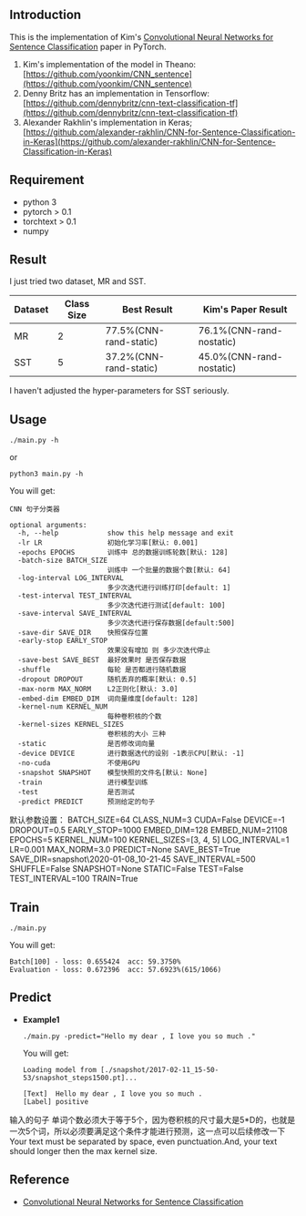 ## Introduction
This is the implementation of Kim's [Convolutional Neural Networks for Sentence Classification](https://arxiv.org/abs/1408.5882) paper in PyTorch.

1. Kim's implementation of the model in Theano:
[https://github.com/yoonkim/CNN_sentence](https://github.com/yoonkim/CNN_sentence)
2. Denny Britz has an implementation in Tensorflow:
[https://github.com/dennybritz/cnn-text-classification-tf](https://github.com/dennybritz/cnn-text-classification-tf)
3. Alexander Rakhlin's implementation in Keras;
[https://github.com/alexander-rakhlin/CNN-for-Sentence-Classification-in-Keras](https://github.com/alexander-rakhlin/CNN-for-Sentence-Classification-in-Keras)

## Requirement
* python 3
* pytorch > 0.1
* torchtext > 0.1
* numpy

## Result
I just tried two dataset, MR and SST.

|Dataset|Class Size|Best Result|Kim's Paper Result|
|---|---|---|---|
|MR|2|77.5%(CNN-rand-static)|76.1%(CNN-rand-nostatic)|
|SST|5|37.2%(CNN-rand-static)|45.0%(CNN-rand-nostatic)|

I haven't adjusted the hyper-parameters for SST seriously.

## Usage
```
./main.py -h
```
or 

```
python3 main.py -h
```

You will get:

```
CNN 句子分类器

optional arguments:
  -h, --help            show this help message and exit
  -lr LR                初始化学习率[默认: 0.001]
  -epochs EPOCHS        训练中 总的数据训练轮数[默认: 128]
  -batch-size BATCH_SIZE
                        训练中 一个批量的数据个数[默认: 64]
  -log-interval LOG_INTERVAL
                        多少次迭代进行训练打印[default: 1]
  -test-interval TEST_INTERVAL
                        多少次迭代进行测试[default: 100]
  -save-interval SAVE_INTERVAL
                        多少次迭代进行保存数据[default:500]
  -save-dir SAVE_DIR    快照保存位置
  -early-stop EARLY_STOP
                        效果没有增加 则 多少次迭代停止
  -save-best SAVE_BEST  最好效果时 是否保存数据
  -shuffle              每轮 是否都进行随机数据
  -dropout DROPOUT      随机丢弃的概率[默认: 0.5]
  -max-norm MAX_NORM    L2正则化[默认: 3.0]
  -embed-dim EMBED_DIM  词向量维度[default: 128]
  -kernel-num KERNEL_NUM
                        每种卷积核的个数
  -kernel-sizes KERNEL_SIZES
                        卷积核的大小 三种
  -static               是否修改词向量
  -device DEVICE        进行数据迭代的设别 -1表示CPU[默认: -1]
  -no-cuda              不使用GPU
  -snapshot SNAPSHOT    模型快照的文件名[默认: None]
  -train                进行模型训练
  -test                 是否测试
  -predict PREDICT      预测给定的句子
```
默认参数设置：
        BATCH_SIZE=64
        CLASS_NUM=3
        CUDA=False
        DEVICE=-1
        DROPOUT=0.5
        EARLY_STOP=1000
        EMBED_DIM=128
        EMBED_NUM=21108
        EPOCHS=5
        KERNEL_NUM=100
        KERNEL_SIZES=[3, 4, 5]
        LOG_INTERVAL=1
        LR=0.001
        MAX_NORM=3.0
        PREDICT=None
        SAVE_BEST=True
        SAVE_DIR=snapshot\2020-01-08_10-21-45
        SAVE_INTERVAL=500
        SHUFFLE=False
        SNAPSHOT=None
        STATIC=False
        TEST=False
        TEST_INTERVAL=100
        TRAIN=True

## Train
```
./main.py
```
You will get:

```
Batch[100] - loss: 0.655424  acc: 59.3750%
Evaluation - loss: 0.672396  acc: 57.6923%(615/1066) 
```

## Predict
* **Example1**

	```
	./main.py -predict="Hello my dear , I love you so much ."
	```
	You will get:
	
	```
	Loading model from [./snapshot/2017-02-11_15-50-53/snapshot_steps1500.pt]...
	
	[Text]  Hello my dear , I love you so much .
	[Label] positive
	```
输入的句子 单词个数必须大于等于5个，因为卷积核的尺寸最大是5*D的，也就是一次5个词，所以必须要满足这个条件才能进行预测，这一点可以后续修改一下
Your text must be separated by space, even punctuation.And, your text should longer then the max kernel size.

## Reference
* [Convolutional Neural Networks for Sentence Classification](https://arxiv.org/abs/1408.5882)

